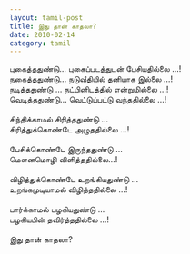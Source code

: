 ```yaml
---
layout: tamil-post
title: இது தான் காதலா?
date: 2010-02-14
category: tamil
---
```


புகைத்ததுண்டு... புகைப்படத்துடன் பேசியதில்லை ...!<br />
நகைத்ததுண்டு... நடுவீதியில் தனியாக இல்லை ...!<br />
நடித்ததுண்டு ... நட்பினிடத்தில் என்றுமில்லை  ...!<br />
வெடித்ததுண்டு... வெட்டுப்பட்டு வந்ததில்லை ...!<br />
<br />
சிந்திக்காமல் சிரித்ததுண்டு ...<br />
சிரித்துக்கொண்டே அழுததில்லை ...!<br />
<br />
பேசிக்கொண்டே இருந்ததுண்டு ...<br />
மௌனமொழி விளித்ததில்லை...!<br />
<br />
விழித்துக்கொண்டே உறங்கியதுண்டு ...<br />
உறங்கமுடியாமல் விழித்ததில்லை ...!<br />
<br />
பார்க்காமல் பழகியதுண்டு ...<br />
பழகியபின் தவிர்த்ததில்லை ...!<br />
<br />
இது தான் காதலா?<br />
<br />